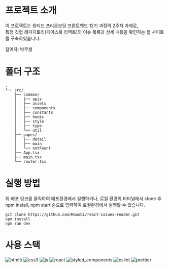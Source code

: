 # 프로젝트 소개

이 프로젝트는 원티드 프리온보딩 프론트엔드 12기 과정의 2주차 과제로,  
특정 깃헙 레파지토리(페이스북 리액트)의 이슈 목록과 상세 내용을 확인하는 웹 사이트를 구축하였습니다.

참여자: 박무생

# 폴더 구조
```
.
└── src/
    ├── common/
    │   ├── apis
    │   ├── assets
    │   ├── components
    │   ├── constants
    │   ├── hooks
    │   ├── style
    │   ├── type
    │   └── util
    ├── papes/
    │   ├── detail
    │   ├── main
    │   └── notFount
    ├── App.tsx
    ├── main.tsx
    └── router.tsx
```

# 실행 방법

위 배포 링크를 클릭하여 배포환경에서 실행하거나,
로컬 환경의 터미널에서 clone 후 npm install, npm start 순으로 입력하여 로컬환경에서 실행할 수 있습니다.

```
git clone https://github.com/Mooobi/react-issues-reader.git
npm install
npm run dev
```

# 사용 스택

<img src='https://img.shields.io/badge/HTML5-E34F26?style=for-the-badge&logo=html5&logoColor=white' alt='html5' />
<img src='https://img.shields.io/badge/CSS3-1572B6?style=for-the-badge&logo=css3&logoColor=white' alt='css3' />
<img src='https://img.shields.io/badge/JavaScript-F7DF1E?style=for-the-badge&logo=JavaScript&logoColor=white' alt='js' />
<img src='https://img.shields.io/badge/React-20232A?style=for-the-badge&logo=react&logoColor=61DAFB' alt='react' />
<img src='https://img.shields.io/badge/styled--components-DB7093?style=for-the-badge&logo=styled-components&logoColor=white' alt='styled_components' />
<img src='https://img.shields.io/badge/eslint-3A33D1?style=for-the-badge&logo=eslint&logoColor=white' alt='eslint' />
<img src='https://img.shields.io/badge/prettier-1A2C34?style=for-the-badge&logo=prettier&logoColor=F7BA3E' alt='prettier' />


#
